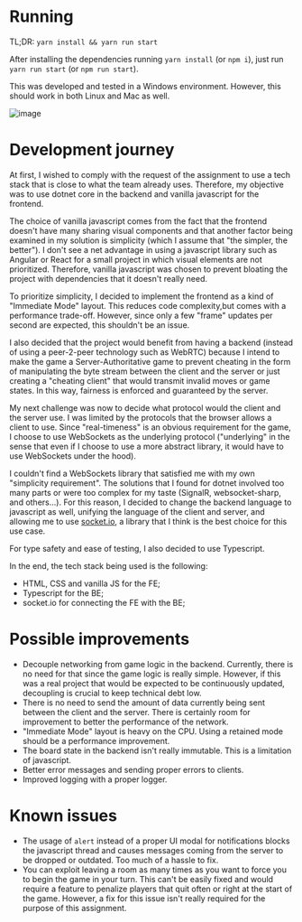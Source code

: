 # Running

TL;DR: `yarn install && yarn run start`

After installing the dependencies running `yarn install` (or `npm i`), just run `yarn run start` (or `npm run start`).

This was developed and tested in a Windows environment. However, this should work in both Linux and Mac as well.

![image](https://user-images.githubusercontent.com/24411365/163692993-0e178371-ba5d-45e9-8ae2-ebde3ccca47e.png)

# Development journey

At first, I wished to comply with the request of the assignment to use a tech stack that is close to what the team already uses. Therefore, my objective was to use dotnet core in the backend and vanilla javascript for the frontend.

The choice of vanilla javascript comes from the fact that the frontend doesn't have many sharing visual components and that another factor being examined in my solution is simplicity (which I assume that "the simpler, the better"). I don't see a net advantage in using a javascript library such as Angular or React for a small project in which visual elements are not prioritized. Therefore, vanilla javascript was chosen to prevent bloating the project with dependencies that it doesn't really need.

To prioritize simplicity, I decided to implement the frontend as a kind of "Immediate Mode" layout. This reduces code complexity,but comes with a performance trade-off. However, since only a few "frame" updates per second are expected, this shouldn't be an issue.

I also decided that the project would benefit from having a backend (instead of using a peer-2-peer technology such as WebRTC) because I intend to make the game a Server-Authoritative game to prevent cheating in the form of manipulating the byte stream between the client and the server or just creating a "cheating client" that would transmit invalid moves or game states. In this way, fairness is enforced and guaranteed by the server.

My next challenge was now to decide what protocol would the client and the server use. I was limited by the protocols that the browser allows a client to use. Since "real-timeness" is an obvious requirement for the game, I choose to use WebSockets as the underlying protocol ("underlying" in the sense that even if I choose to use a more abstract library, it would have to use WebSockets under the hood).

I couldn't find a WebSockets library that satisfied me with my own "simplicity requirement". The solutions that I found for dotnet involved too many parts or were too complex for my taste (SignalR, websocket-sharp, and others...). For this reason, I decided to change the backend language to javascript as well, unifying the language of the client and server, and allowing me to use [socket.io](https://socket.io/), a library that I think is the best choice for this use case.

For type safety and ease of testing, I also decided to use Typescript.

In the end, the tech stack being used is the following:

- HTML, CSS and vanilla JS for the FE;
- Typescript for the BE;
- socket.io for connecting the FE with the BE;

# Possible improvements

- Decouple networking from game logic in the backend. Currently, there is no need for that since the game logic is really simple. However, if this was a real project that would be expected to be continuously updated, decoupling is crucial to keep technical debt low.
- There is no need to send the amount of data currently being sent between the client and the server. There is certainly room for improvement to better the performance of the network.
- "Immediate Mode" layout is heavy on the CPU. Using a retained mode should be a performance improvement.
- The board state in the backend isn't really immutable. This is a limitation of javascript.
- Better error messages and sending proper errors to clients.
- Improved logging with a proper logger.

# Known issues

- The usage of `alert` instead of a proper UI modal for notifications blocks the javascript thread and causes messages coming from the server to be dropped or outdated. Too much of a hassle to fix.
- You can exploit leaving a room as many times as you want to force you to begin the game in your turn. This can't be easily fixed and would require a feature to penalize players that quit often or right at the start of the game. However, a fix for this issue isn't really required for the purpose of this assignment.
